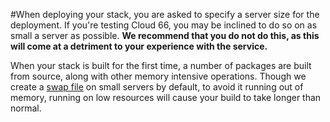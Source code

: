 <!-- post: -->


#When deploying your stack, you are asked to specify a server size for the deployment. If you're testing Cloud 66, you may be inclined to do so on as small a server as possible. **We recommend that you do not do this, as this will come at a detriment to your experience with the service.**

When your stack is built for the first time, a number of packages are built from source, along with other memory intensive operations. Though we create a [swap file](http://www.computerhope.com/jargon/s/swapfile.htm) on small servers by default, to avoid it running out of memory, running on low resources will cause your build to take longer than normal.

